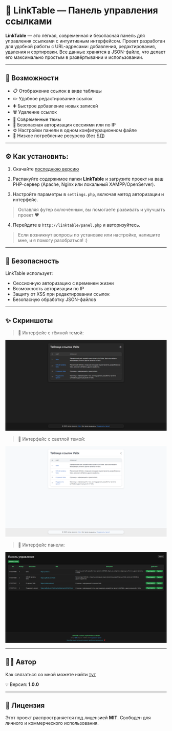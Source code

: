 # 🔗 LinkTable — Панель управления ссылками

**LinkTable** — это лёгкая, современная и безопасная панель для управления ссылками с интуитивным интерфейсом. Проект разработан для удобной работы с URL-адресами: добавления, редактирования, удаления и сортировки. Все данные хранятся в JSON-файле, что делает его максимально простым в развёртывании и использовании.

---

## 🚀 Возможности

- 📋 Отображение ссылок в виде таблицы
- ✏️ Удобное редактирование ссылок
- ➕ Быстрое добавление новых записей
- 🗑 Удаление ссылок
- 🌙 Современные темы
- 🔐 Безопасная авторизация сессиями или по IP
- ⚙️ Настройки панели в одном конфигурационном файле
- 🦶 Низкое потребление ресурсов (без БД)

---

## ⚙️ Как установить:

1. Скачайте [последнюю версию](https://github.com/Vaitx/LinkTable/releases)

2. Распакуйте содержимое папки **LinkTable** и загрузите проект на ваш PHP-сервер (Apache, Nginx или локальный XAMPP/OpenServer).

3. Настройте параметры в `settings.php`, включая метод авторизации и интерфейс.

> Оставляя футер включённым, вы помогаете развивать и улучшать проект ❤️

4. Перейдите в `http://linktable/panel.php` и авторизуйтесь.

> Если возникнут вопросы по установке или настройке, напишите мне, и я помогу разобраться! :)

---

## 🔐 Безопасность

LinkTable использует:

* Сессионную авторизацию с временем жизни
* Возможность авторизации по IP
* Защиту от XSS при редактировании ссылок
* Безопасную обработку JSON-файлов

---

## ✨ Скриншоты

> 📌 Интерфейс с тёмной темой:

![Screenshot Dark](https://raw.githubusercontent.com/Vaitx/LinkTable/refs/heads/main/.github/LinkTable-dark.png)

> 📌 Интерфейс с светлой темой:

![Screenshot Light](https://raw.githubusercontent.com/Vaitx/LinkTable/refs/heads/main/.github/LinkTable-light.png)

> 📌 Интерфейс панели:

![Screenshot Admin Panel](https://raw.githubusercontent.com/Vaitx/LinkTable/refs/heads/main/.github/LinkTable-AdminPanel.png)

---

## 👨‍💻 Автор

Как связаться со мной можете найти [тут](https://github.com/Vaitx/)

💡 Версия: **1.0.0**

---

## 📄 Лицензия

Этот проект распространяется под лицензией **MIT**.
Свободен для личного и коммерческого использования.
